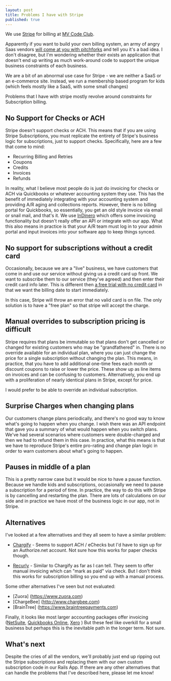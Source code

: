 ```yaml
---
layout: post
title: Problems I have with Stripe
published: true
---
```

We use [Stripe](https://www.stripe.com) for billing at [MV Code Club](https://www.mvcodeclub.com).

Apparently if you want to build your own billing system, an army of angry Saas vendors [will come at you with pitchforks](https://www.google.com/search?q=should+i+build+a+billing+system&oq=should+i+build+a+billing+system&aqs=chrome..69i57.7336j0j7&sourceid=chrome&es_sm=93&ie=UTF-8) and tell you it's a bad idea.   I don't disagree, but I'm wondering whether their exists an application that doesn't end up writing as much work-around code to support the unique business constraints of each business.

We are a bit of an abnormal use case for Stripe - we are neither a SaaS or an e-commerce site.  Instead, we run a membership based program for kids (which feels mostly like a SaaS, with some small changes)

Problems that I have with stripe mostly revolve around constraints for Subscription billing.  

## No Support for Checks or ACH
Stripe doesn't support checks or ACH.  This means that if you are using Stripe Subscriptions, you must replicate the entirety of Stripe's business logic for subscriptions, just to support checks.  Specifically, here are a few that come to mind:

 * Recurring Billing and Retries
 * Coupons
 * Credits
 * Invoices
 * Refunds

In reality, what I believe most people do is just do invoicing for checks or ACH via Quickbooks or whatever accounting system they use.  This has the benefit of immediately integrating with your accounting system and providing A/R aging and collections reports.  However, there is no billing portal for Quickbooks, so essentially, you get an old style invoice via email or snail mail, and that's it.  We use [InDinero](http://www.indinero.com) which offers some invoicing functionality but doesn't really offer an API or integrate with our app.   What this also means in practice is that your A/R team must log in to your admin portal and input invoices into your software app to keep things synced.  

## No support for subscriptions without a credit card
Occasionally, because we are a "live" business, we have customers that come in and use our service without giving us a credit card up front. We want to subscribe them to our service (they've agreed) and then enter their credit card info later.  This is different then [a free trial with no credit card](http://stackoverflow.com/questions/19467287/stripe-how-to-handle-subscription-with-a-free-plan-and-no-credit-card-required) in that we want the billing date to start immediately. 

In this case, Stripe will throw an error that no valid card is on file.  The only solution is to have a "free plan" so that stripe will accept the charge.

## Manual overrides to subscription pricing is difficult
Stripe requires that plans be immutable so that plans don't get cancelled or changed for existing customers who may be "grandfathered" in.  There is no override available for an individual plan, where you can just change the price for a single subscription without changing the plan.  This means, in practice, that you have to add additional one-time fees each month or discount coupons to raise or lower the price.  These show up as line items on invoices and can be confusing to customers.  Alternatively, you end up with a proliferation of nearly identical plans in Stripe, except for price. 

I would prefer to be able to override an individual subscription.

## Surprise Charges when changing plans
Our customers change plans periodically, and there's no good way to know what's going to happen when you change.  I wish there was an API endpoint that gave you a summary of what would happen when you switch plans.  We've had several scenarios where customers were double-charged and then we had to refund them in this case.  In practice, what this means is that we have to reproduce Stripe's entire pro-rating and change plan logic in order to warn customers about what's going to happen.

## Pauses in middle of a plan
This is a pretty narrow case but it would be nice to have a pause function.  Because we handle kids and subscriptions, occasionally we need to pause a subscription for a period of time.  In practice, the way to do this with Stripe is by cancelling and restarting the plan.  There are lots of calculations on our side and in practice we have most of the business logic in our app, not in Stripe.

## Alternatives
I've looked at a few alternatives and they all seem to have a similar problem:

 * [Chargify](https://www.charigify.com) - Seems to support ACH / eChecks but I'd have to sign up for an Authorize.net account.  Not sure how this works for paper checks though.
 
 * [Recurly](https://www.recurly.com) - Similar to  Chargify as far as I can tell. They seem to offer manual invoicing which can "mark as paid" via check.  But I don't think this works for subscription billing so you end up with a manual process.
 
Some other alternatives I've seen but not evaluated:

 * [Zuora] (https://www.zuora.com)
 * [ChargeBee] (http://www.chargbee.com)
 * [BrainTree] (https://www.braintreepayments.com)
 
Finally, it looks like most larger accounting packages offer invoicing ([NetSuite](https://www.netsuite.com), [Quickbooks Online](http://quickbooks.intuit.com/online), [Xero](https://www.xero.com) )   But these feel like overkill for a small business but perhaps this is the inevitable path in the longer term.  Not sure.

## What's next
Despite the cries of all the vendors, we'll probably just end up ripping out the Stripe subscriptions and replacing them with our own custom subscription code in our Rails App.  If there are any other alternatives that can handle the problems that I've described here, please let me know!


 
